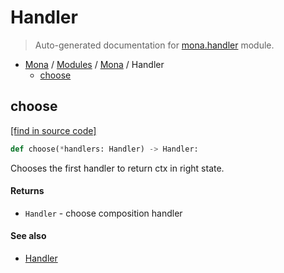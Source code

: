# Handler

> Auto-generated documentation for [mona.handler](https://github.com/katunilya/mona/blob/main/mona/handler.py) module.

- [Mona](../README.md#mona-index) / [Modules](../MODULES.md#mona-modules) / [Mona](index.md#mona) / Handler
    - [choose](#choose)

## choose

[[find in source code]](https://github.com/katunilya/mona/blob/main/mona/handler.py#L30)

```python
def choose(*handlers: Handler) -> Handler:
```

Chooses the first handler to return ctx in right state.

#### Returns

- `Handler` - choose composition handler

#### See also

- [Handler](#handler)
